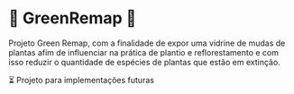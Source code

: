 # 🌿 GreenRemap 🌿
Projeto Green Remap, com a finalidade de expor uma vidrine de mudas de plantas afim de influenciar na prática de plantio e reflorestamento e com isso reduzir o quantidade de espécies de plantas que estão em extinção.

⏳ Projeto para implementações futuras
